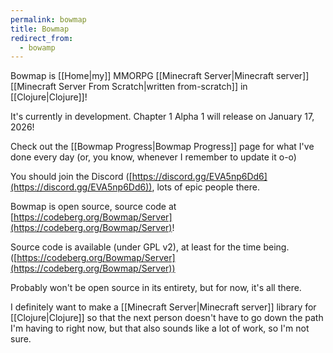 ```yaml
---
permalink: bowmap
title: Bowmap
redirect_from:
  - bowamp
---
```


Bowmap is [[Home|my]] MMORPG [[Minecraft Server|Minecraft server]] [[Minecraft Server From Scratch|written from-scratch]] in [[Clojure|Clojure]]!

It's currently in development. Chapter 1 Alpha 1 will release on January 17, 2026!

Check out the [[Bowmap Progress|Bowmap Progress]] page for what I've done every day (or, you know, whenever I remember to update it o-o)

You should join the Discord ([https://discord.gg/EVA5np6Dd6](https://discord.gg/EVA5np6Dd6)), lots of epic people there.

Bowmap is open source, source code at [https://codeberg.org/Bowmap/Server](https://codeberg.org/Bowmap/Server)!

Source code is available (under GPL v2), at least for the time being. ([https://codeberg.org/Bowmap/Server](https://codeberg.org/Bowmap/Server))

Probably won't be open source in its entirety, but for now, it's all there.

I definitely want to make a [[Minecraft Server|Minecraft server]] library for [[Clojure|Clojure]] so that the next person doesn't have to go down the path I'm having to right now, but that also sounds like a lot of work, so I'm not sure.
